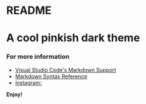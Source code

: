 # README
# A cool pinkish dark theme


### For more information
* [Visual Studio Code's Markdown Support](http://code.visualstudio.com/docs/languages/markdown)
* [Markdown Syntax Reference](https://help.github.com/articles/markdown-basics/)
* [Instagram:](https://www.instagram.com/lina.guru/)

**Enjoy!**
